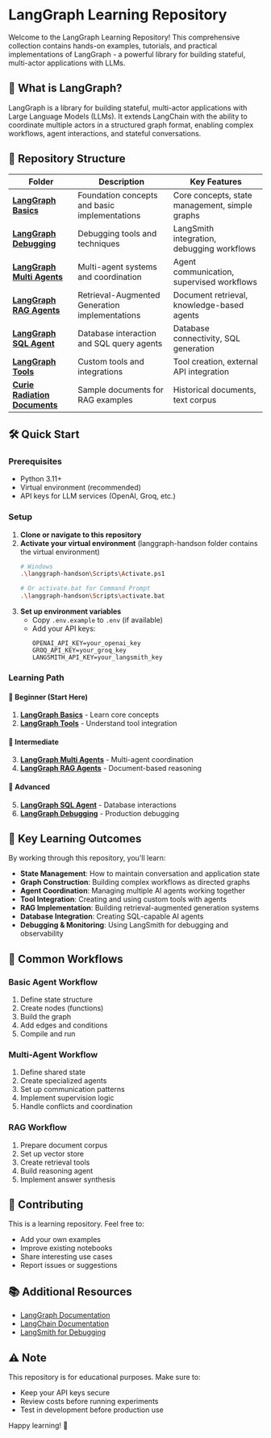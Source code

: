# LangGraph Learning Repository

Welcome to the LangGraph Learning Repository! This comprehensive collection contains hands-on examples, tutorials, and practical implementations of LangGraph - a powerful library for building stateful, multi-actor applications with LLMs.

## 🚀 What is LangGraph?

LangGraph is a library for building stateful, multi-actor applications with Large Language Models (LLMs). It extends LangChain with the ability to coordinate multiple actors in a structured graph format, enabling complex workflows, agent interactions, and stateful conversations.

## 📁 Repository Structure

| Folder | Description | Key Features |
|--------|-------------|--------------|
| **[LangGraph Basics](./LangGraph%20Basics/)** | Foundation concepts and basic implementations | Core concepts, state management, simple graphs |
| **[LangGraph Debugging](./LangGraph%20Debugging/)** | Debugging tools and techniques | LangSmith integration, debugging workflows |
| **[LangGraph Multi Agents](./LangGraph%20Multi%20Agents/)** | Multi-agent systems and coordination | Agent communication, supervised workflows |
| **[LangGraph RAG Agents](./LangGraph%20RAG%20Agents/)** | Retrieval-Augmented Generation implementations | Document retrieval, knowledge-based agents |
| **[LangGraph SQL Agent](./LangGraph%20SQL%20Agent/)** | Database interaction and SQL query agents | Database connectivity, SQL generation |
| **[LangGraph Tools](./LangGraph%20Tools/)** | Custom tools and integrations | Tool creation, external API integration |
| **[Curie Radiation Documents](./Curie_Radiation_Documents/)** | Sample documents for RAG examples | Historical documents, text corpus |

## 🛠️ Quick Start

### Prerequisites
- Python 3.11+
- Virtual environment (recommended)
- API keys for LLM services (OpenAI, Groq, etc.)

### Setup
1. **Clone or navigate to this repository**
2. **Activate your virtual environment** (langgraph-handson folder contains the virtual environment)
   ```bash
   # Windows
   .\langgraph-handson\Scripts\Activate.ps1
   
   # Or activate.bat for Command Prompt
   .\langgraph-handson\Scripts\activate.bat
   ```
3. **Set up environment variables**
   - Copy `.env.example` to `.env` (if available)
   - Add your API keys:
     ```
     OPENAI_API_KEY=your_openai_key
     GROQ_API_KEY=your_groq_key
     LANGSMITH_API_KEY=your_langsmith_key
     ```

### Learning Path

#### 🌱 Beginner (Start Here)
1. **[LangGraph Basics](./LangGraph%20Basics/)** - Learn core concepts
2. **[LangGraph Tools](./LangGraph%20Tools/)** - Understand tool integration

#### 🌿 Intermediate
3. **[LangGraph Multi Agents](./LangGraph%20Multi%20Agents/)** - Multi-agent coordination
4. **[LangGraph RAG Agents](./LangGraph%20RAG%20Agents/)** - Document-based reasoning

#### 🌳 Advanced
5. **[LangGraph SQL Agent](./LangGraph%20SQL%20Agent/)** - Database interactions
6. **[LangGraph Debugging](./LangGraph%20Debugging/)** - Production debugging

## 🎯 Key Learning Outcomes

By working through this repository, you'll learn:

- **State Management**: How to maintain conversation and application state
- **Graph Construction**: Building complex workflows as directed graphs
- **Agent Coordination**: Managing multiple AI agents working together
- **Tool Integration**: Creating and using custom tools with agents
- **RAG Implementation**: Building retrieval-augmented generation systems
- **Database Integration**: Creating SQL-capable AI agents
- **Debugging & Monitoring**: Using LangSmith for debugging and observability

## 🔄 Common Workflows

### Basic Agent Workflow
1. Define state structure
2. Create nodes (functions)
3. Build the graph
4. Add edges and conditions
5. Compile and run

### Multi-Agent Workflow
1. Define shared state
2. Create specialized agents
3. Set up communication patterns
4. Implement supervision logic
5. Handle conflicts and coordination

### RAG Workflow
1. Prepare document corpus
2. Set up vector store
3. Create retrieval tools
4. Build reasoning agent
5. Implement answer synthesis

## 🤝 Contributing

This is a learning repository. Feel free to:
- Add your own examples
- Improve existing notebooks
- Share interesting use cases
- Report issues or suggestions

## 📚 Additional Resources

- [LangGraph Documentation](https://langchain-ai.github.io/langgraph/)
- [LangChain Documentation](https://python.langchain.com/)
- [LangSmith for Debugging](https://smith.langchain.com/)

## ⚠️ Note

This repository is for educational purposes. Make sure to:
- Keep your API keys secure
- Review costs before running experiments
- Test in development before production use

Happy learning! 🎉
